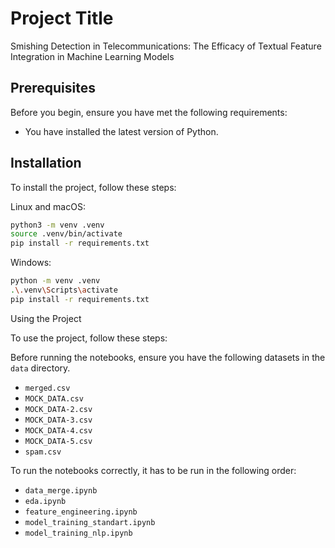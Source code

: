 # Project Title

Smishing Detection in Telecommunications: The Efficacy of Textual Feature Integration in Machine Learning Models

## Prerequisites

Before you begin, ensure you have met the following requirements:

* You have installed the latest version of Python.

## Installation

To install the project, follow these steps:

Linux and macOS:

```bash
python3 -m venv .venv
source .venv/bin/activate
pip install -r requirements.txt
```

Windows:

```bash
python -m venv .venv
.\.venv\Scripts\activate
pip install -r requirements.txt
```

Using the Project

To use the project, follow these steps:

Before running the notebooks, ensure you have the following datasets in the `data` directory.

* `merged.csv`
* `MOCK_DATA.csv`
* `MOCK_DATA-2.csv`
* `MOCK_DATA-3.csv`
* `MOCK_DATA-4.csv`
* `MOCK_DATA-5.csv`
* `spam.csv`

To run the notebooks correctly, it has to be run in the following order:

* `data_merge.ipynb`
* `eda.ipynb`
* `feature_engineering.ipynb`
* `model_training_standart.ipynb`
* `model_training_nlp.ipynb`
